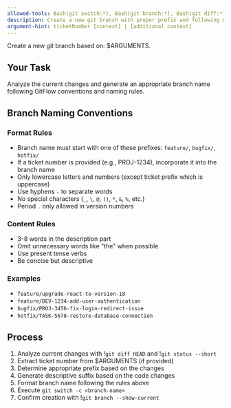 ```yaml
---
allowed-tools: Bash(git switch:*), Bash(git branch:*), Bash(git diff:*), Bash(git status:*), Bash(git push:*)
description: Create a new git branch with proper prefix and following naming conventions
argument-hint: ticketNumber [context] | [additional context]
---
```


Create a new git branch based on: $ARGUMENTS.

## Your Task

Analyze the current changes and generate an appropriate branch name following GitFlow conventions and naming rules.

## Branch Naming Conventions

### Format Rules

- Branch name must start with one of these prefixes: `feature/`, `bugfix/`, `hotfix/`
- If a ticket number is provided (e.g., PROJ-1234), incorporate it into the branch name
- Only lowercase letters and numbers (except ticket prefix which is uppercase)
- Use hyphens `-` to separate words
- No special characters (`_`, `\`, `@`, `()`, `*`, `&`, `%`, etc.)
- Period `.` only allowed in version numbers

### Content Rules

- 3-8 words in the description part
- Omit unnecessary words like "the" when possible
- Use present tense verbs
- Be concise but descriptive

### Examples

- `feature/upgrade-react-to-version-18`
- `feature/DEV-1234-add-user-authentication`
- `bugfix/PROJ-3456-fix-login-redirect-issue`
- `hotfix/TASK-5678-restore-database-connection`

## Process

1. Analyze current changes with !`git diff HEAD` and !`git status --short`
2. Extract ticket number from $ARGUMENTS (if provided)
3. Determine appropriate prefix based on the changes
4. Generate descriptive suffix based on the code changes
5. Format branch name following the rules above
6. Execute `git switch -c <branch-name>`
7. Confirm creation with !`git branch --show-current`